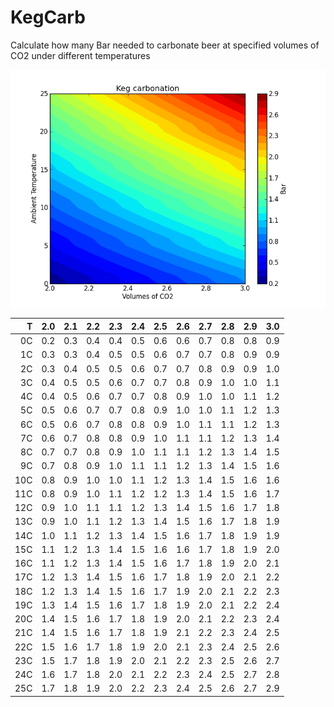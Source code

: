 KegCarb
=======

Calculate how many Bar needed to carbonate beer at specified volumes of CO2 under different temperatures


![ScreenShot](keg_carbonation_temp_vs_volumes_of_co2.png)

                      
|T    |2.0|2.1|2.2|2.3|2.4|2.5|2.6|2.7|2.8|2.9|3.0|
|----:|---|---|---|---|---|---|---|---|---|---|---|  
|0C  |0.2|0.3|0.4|0.4|0.5|0.6|0.6|0.7|0.8|0.8|0.9|
|1C  |0.3|0.3|0.4|0.5|0.5|0.6|0.7|0.7|0.8|0.9|0.9|
|2C  |0.3|0.4|0.5|0.5|0.6|0.7|0.7|0.8|0.9|0.9|1.0|
|3C  |0.4|0.5|0.5|0.6|0.7|0.7|0.8|0.9|1.0|1.0|1.1|
|4C  |0.4|0.5|0.6|0.7|0.7|0.8|0.9|1.0|1.0|1.1|1.2|
|5C  |0.5|0.6|0.7|0.7|0.8|0.9|1.0|1.0|1.1|1.2|1.3|
|6C  |0.5|0.6|0.7|0.8|0.8|0.9|1.0|1.1|1.1|1.2|1.3|
|7C  |0.6|0.7|0.8|0.8|0.9|1.0|1.1|1.1|1.2|1.3|1.4|
|8C  |0.7|0.7|0.8|0.9|1.0|1.1|1.1|1.2|1.3|1.4|1.5|
|9C  |0.7|0.8|0.9|1.0|1.1|1.1|1.2|1.3|1.4|1.5|1.6|
|10C|0.8|0.9|1.0|1.0|1.1|1.2|1.3|1.4|1.5|1.6|1.6|
|11C|0.8|0.9|1.0|1.1|1.2|1.2|1.3|1.4|1.5|1.6|1.7|
|12C|0.9|1.0|1.1|1.1|1.2|1.3|1.4|1.5|1.6|1.7|1.8|
|13C|0.9|1.0|1.1|1.2|1.3|1.4|1.5|1.6|1.7|1.8|1.9|
|14C|1.0|1.1|1.2|1.3|1.4|1.5|1.6|1.7|1.8|1.9|1.9|
|15C|1.1|1.2|1.3|1.4|1.5|1.6|1.6|1.7|1.8|1.9|2.0|
|16C|1.1|1.2|1.3|1.4|1.5|1.6|1.7|1.8|1.9|2.0|2.1|
|17C|1.2|1.3|1.4|1.5|1.6|1.7|1.8|1.9|2.0|2.1|2.2|
|18C|1.2|1.3|1.4|1.5|1.6|1.7|1.9|2.0|2.1|2.2|2.3|
|19C|1.3|1.4|1.5|1.6|1.7|1.8|1.9|2.0|2.1|2.2|2.4|
|20C|1.4|1.5|1.6|1.7|1.8|1.9|2.0|2.1|2.2|2.3|2.4|
|21C|1.4|1.5|1.6|1.7|1.8|1.9|2.1|2.2|2.3|2.4|2.5|
|22C|1.5|1.6|1.7|1.8|1.9|2.0|2.1|2.3|2.4|2.5|2.6|
|23C|1.5|1.7|1.8|1.9|2.0|2.1|2.2|2.3|2.5|2.6|2.7|
|24C|1.6|1.7|1.8|2.0|2.1|2.2|2.3|2.4|2.5|2.7|2.8|
|25C|1.7|1.8|1.9|2.0|2.2|2.3|2.4|2.5|2.6|2.7|2.9|